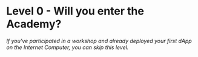 # Level 0 - Will you enter the Academy?
_If you've participated in a workshop and already deployed your first dApp on the Internet Computer, you can skip this level._